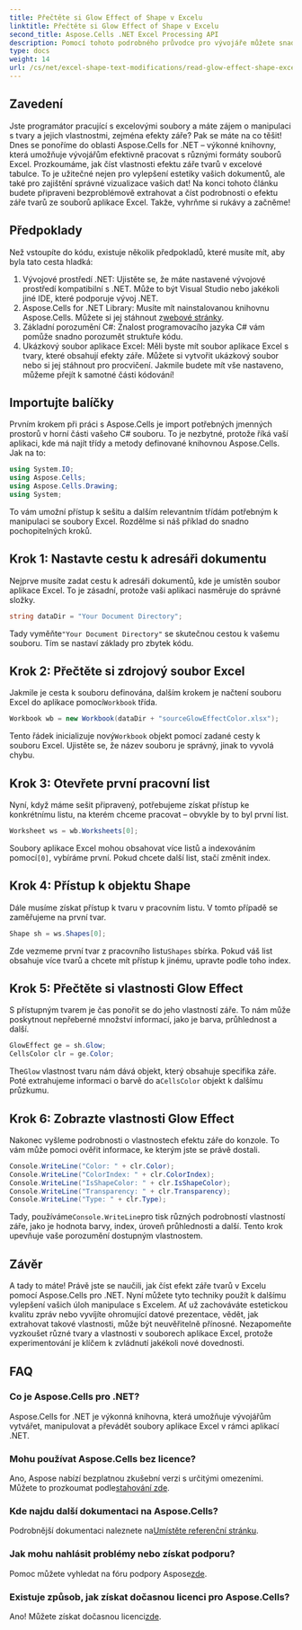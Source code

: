 ```yaml
---
title: Přečtěte si Glow Effect of Shape v Excelu
linktitle: Přečtěte si Glow Effect of Shape v Excelu
second_title: Aspose.Cells .NET Excel Processing API
description: Pomocí tohoto podrobného průvodce pro vývojáře můžete snadno číst efekty záře tvarů v aplikaci Excel pomocí Aspose.Cells for .NET.
type: docs
weight: 14
url: /cs/net/excel-shape-text-modifications/read-glow-effect-shape-excel/
---
```

## Zavedení
Jste programátor pracující s excelovými soubory a máte zájem o manipulaci s tvary a jejich vlastnostmi, zejména efekty záře? Pak se máte na co těšit! Dnes se ponoříme do oblasti Aspose.Cells for .NET – výkonné knihovny, která umožňuje vývojářům efektivně pracovat s různými formáty souborů Excel. Prozkoumáme, jak číst vlastnosti efektu záře tvarů v excelové tabulce. To je užitečné nejen pro vylepšení estetiky vašich dokumentů, ale také pro zajištění správné vizualizace vašich dat!
Na konci tohoto článku budete připraveni bezproblémově extrahovat a číst podrobnosti o efektu záře tvarů ze souborů aplikace Excel. Takže, vyhrňme si rukávy a začněme!
## Předpoklady
Než vstoupíte do kódu, existuje několik předpokladů, které musíte mít, aby byla tato cesta hladká:
1. Vývojové prostředí .NET: Ujistěte se, že máte nastavené vývojové prostředí kompatibilní s .NET. Může to být Visual Studio nebo jakékoli jiné IDE, které podporuje vývoj .NET.
2.  Aspose.Cells for .NET Library: Musíte mít nainstalovanou knihovnu Aspose.Cells. Můžete si jej stáhnout z[webové stránky](https://releases.aspose.com/cells/net/).
3. Základní porozumění C#: Znalost programovacího jazyka C# vám pomůže snadno porozumět struktuře kódu.
4. Ukázkový soubor aplikace Excel: Měli byste mít soubor aplikace Excel s tvary, které obsahují efekty záře. Můžete si vytvořit ukázkový soubor nebo si jej stáhnout pro procvičení.
Jakmile budete mít vše nastaveno, můžeme přejít k samotné části kódování!
## Importujte balíčky
Prvním krokem při práci s Aspose.Cells je import potřebných jmenných prostorů v horní části vašeho C# souboru. To je nezbytné, protože říká vaší aplikaci, kde má najít třídy a metody definované knihovnou Aspose.Cells.
Jak na to:
```csharp
using System.IO;
using Aspose.Cells;
using Aspose.Cells.Drawing;
using System;
```
To vám umožní přístup k sešitu a dalším relevantním třídám potřebným k manipulaci se soubory Excel.
Rozdělme si náš příklad do snadno pochopitelných kroků.
## Krok 1: Nastavte cestu k adresáři dokumentu
Nejprve musíte zadat cestu k adresáři dokumentů, kde je umístěn soubor aplikace Excel. To je zásadní, protože vaši aplikaci nasměruje do správné složky.
```csharp
string dataDir = "Your Document Directory";
```
 Tady vyměňte`"Your Document Directory"` se skutečnou cestou k vašemu souboru. Tím se nastaví základy pro zbytek kódu.
## Krok 2: Přečtěte si zdrojový soubor Excel
 Jakmile je cesta k souboru definována, dalším krokem je načtení souboru Excel do aplikace pomocí`Workbook` třída.
```csharp
Workbook wb = new Workbook(dataDir + "sourceGlowEffectColor.xlsx");
```
 Tento řádek inicializuje nový`Workbook` objekt pomocí zadané cesty k souboru Excel. Ujistěte se, že název souboru je správný, jinak to vyvolá chybu.
## Krok 3: Otevřete první pracovní list
Nyní, když máme sešit připravený, potřebujeme získat přístup ke konkrétnímu listu, na kterém chceme pracovat – obvykle by to byl první list.
```csharp
Worksheet ws = wb.Worksheets[0];
```
 Soubory aplikace Excel mohou obsahovat více listů a indexováním pomocí`[0]`, vybíráme první. Pokud chcete další list, stačí změnit index.
## Krok 4: Přístup k objektu Shape
Dále musíme získat přístup k tvaru v pracovním listu. V tomto případě se zaměřujeme na první tvar.
```csharp
Shape sh = ws.Shapes[0];
```
 Zde vezmeme první tvar z pracovního listu`Shapes` sbírka. Pokud váš list obsahuje více tvarů a chcete mít přístup k jinému, upravte podle toho index.
## Krok 5: Přečtěte si vlastnosti Glow Effect
S přístupným tvarem je čas ponořit se do jeho vlastností záře. To nám může poskytnout nepřeberné množství informací, jako je barva, průhlednost a další.
```csharp
GlowEffect ge = sh.Glow;
CellsColor clr = ge.Color;
```
 The`Glow` vlastnost tvaru nám dává objekt, který obsahuje specifika záře. Poté extrahujeme informaci o barvě do a`CellsColor` objekt k dalšímu průzkumu.
## Krok 6: Zobrazte vlastnosti Glow Effect
Nakonec vyšleme podrobnosti o vlastnostech efektu záře do konzole. To vám může pomoci ověřit informace, ke kterým jste se právě dostali.
```csharp
Console.WriteLine("Color: " + clr.Color);
Console.WriteLine("ColorIndex: " + clr.ColorIndex);
Console.WriteLine("IsShapeColor: " + clr.IsShapeColor);
Console.WriteLine("Transparency: " + clr.Transparency);
Console.WriteLine("Type: " + clr.Type);
```
 Tady, používáme`Console.WriteLine`pro tisk různých podrobností vlastností záře, jako je hodnota barvy, index, úroveň průhlednosti a další. Tento krok upevňuje vaše porozumění dostupným vlastnostem.
## Závěr
A tady to máte! Právě jste se naučili, jak číst efekt záře tvarů v Excelu pomocí Aspose.Cells pro .NET. Nyní můžete tyto techniky použít k dalšímu vylepšení vašich úloh manipulace s Excelem. Ať už zachováváte estetickou kvalitu zpráv nebo vyvíjíte ohromující datové prezentace, vědět, jak extrahovat takové vlastnosti, může být neuvěřitelně přínosné. 
Nezapomeňte vyzkoušet různé tvary a vlastnosti v souborech aplikace Excel, protože experimentování je klíčem k zvládnutí jakékoli nové dovednosti.
## FAQ
### Co je Aspose.Cells pro .NET?  
Aspose.Cells for .NET je výkonná knihovna, která umožňuje vývojářům vytvářet, manipulovat a převádět soubory aplikace Excel v rámci aplikací .NET.
### Mohu používat Aspose.Cells bez licence?  
 Ano, Aspose nabízí bezplatnou zkušební verzi s určitými omezeními. Můžete to prozkoumat podle[stahování zde](https://releases.aspose.com/).
### Kde najdu další dokumentaci na Aspose.Cells?  
 Podrobnější dokumentaci naleznete na[Umístěte referenční stránku](https://reference.aspose.com/cells/net/).
### Jak mohu nahlásit problémy nebo získat podporu?  
 Pomoc můžete vyhledat na fóru podpory Aspose[zde](https://forum.aspose.com/c/cells/9).
### Existuje způsob, jak získat dočasnou licenci pro Aspose.Cells?  
 Ano! Můžete získat dočasnou licenci[zde](https://purchase.aspose.com/temporary-license/).
